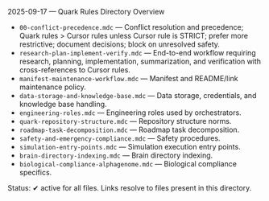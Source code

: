 2025-09-17 — Quark Rules Directory Overview

- `00-conflict-precedence.mdc` — Conflict resolution and precedence; Quark rules > Cursor rules unless Cursor rule is STRICT; prefer more restrictive; document decisions; block on unresolved safety.
- `research-plan-implement-verify.mdc` — End-to-end workflow requiring research, planning, implementation, summarization, and verification with cross-references to Cursor rules.
- `manifest-maintenance-workflow.mdc` — Manifest and README/link maintenance policy.
- `data-storage-and-knowledge-base.mdc` — Data storage, credentials, and knowledge base handling.
- `engineering-roles.mdc` — Engineering roles used by orchestrators.
- `quark-repository-structure.mdc` — Repository structure norms.
- `roadmap-task-decomposition.mdc` — Roadmap task decomposition.
- `safety-and-emergency-compliance.mdc` — Safety procedures.
- `simulation-entry-points.mdc` — Simulation execution entry points.
- `brain-directory-indexing.mdc` — Brain directory indexing.
- `biological-compliance-alphagenome.mdc` — Biological compliance specifics.

Status: ✔ active for all files. Links resolve to files present in this directory.
